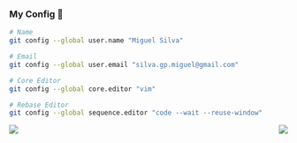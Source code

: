 ### My Config 📌

```bash
# Name 
git config --global user.name "Miguel Silva"

# Email
git config --global user.email "silva.gp.miguel@gmail.com"

# Core Editor
git config --global core.editor "vim"

# Rebase Editor
git config --global sequence.editor "code --wait --reuse-window"
```

<a href="https://lon9.github.io">
  <img src="https://github-readme-stats.vercel.app/api?username=silvagpmiguel&count_private=true&show_icons=true&theme=dark" />
  <img align="right" src="https://github-readme-stats.vercel.app/api/top-langs/?username=silvagpmiguel&theme=dark&hide=html" />
</a>
